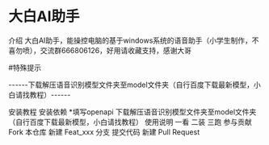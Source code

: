 # 大白AI助手
介绍
大白AI助手，能操控电脑的基于windows系统的语音助手（小学生制作，不喜勿喷），交流群666806126，好用请收藏支持，感谢大哥

#特殊提示

------下载解压语音识别模型文件夹至model文件夹（自行百度下载最新模型，小白请找教程）------

安装教程
安装依赖
*填写openapi
下载解压语音识别模型文件夹至model文件夹（自行百度下载最新模型，小白请找教程）
使用说明
一看
二装
三跑
参与贡献
Fork 本仓库
新建 Feat_xxx 分支
提交代码
新建 Pull Request
